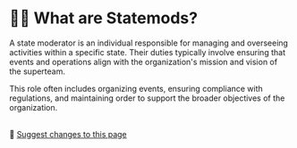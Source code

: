 # 👨‍💻 What are Statemods?

A state moderator is an individual responsible for managing and overseeing activities within a specific state. Their duties typically involve ensuring that events and operations align with the organization's mission and vision of the superteam.&#x20;

This role often includes organizing events, ensuring compliance with regulations, and maintaining order to support the broader objectives of the organization.

\
:link: [Suggest changes to this page](what-are-statemods.md)
